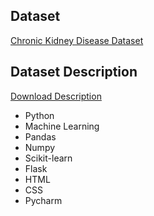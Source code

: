
## Dataset

[Chronic Kidney Disease Dataset](https://archive.ics.uci.edu/ml/datasets/Chronic_Kidney_Disease)

## Dataset Description

[Download Description](https://archive.ics.uci.edu/ml/datasets/Chronic_Kidney_Disease#)


- Python
- Machine Learning
- Pandas
- Numpy
- Scikit-learn
- Flask
- HTML
- CSS
- Pycharm

  
